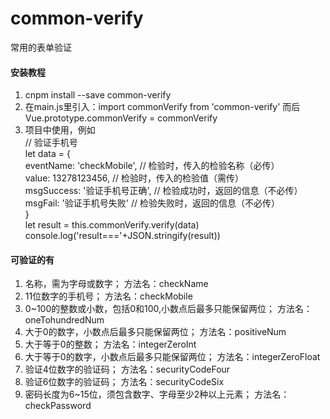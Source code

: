 # common-verify
常用的表单验证


#### 安装教程
1.  cnpm install --save common-verify
2.  在main.js里引入：import commonVerify from 'common-verify'
	而后 Vue.prototype.commonVerify = commonVerify
3.  项目中使用，例如  
	// 验证手机号   
	let data = {  
		eventName: 'checkMobile', // 检验时，传入的检验名称（必传）  
		value: 13278123456,  // 检验时，传入的检验值（需传）  
		msgSuccess: '验证手机号正确',  // 检验成功时，返回的信息（不必传）  
		msgFail: '验证手机号失败'  // 检验失败时，返回的信息（不必传）  
	}  
	let result = this.commonVerify.verify(data)  
	console.log('result==='+JSON.stringify(result))  


#### 可验证的有
1. 名称，需为字母或数字；
   方法名：checkName
2. 11位数字的手机号；
   方法名：checkMobile
3. 0~100的整数或小数，包括0和100,小数点后最多只能保留两位；
   方法名：oneTohundredNum
4. 大于0的数字，小数点后最多只能保留两位；
   方法名：positiveNum
5. 大于等于0的整数；
   方法名：integerZeroInt
6. 大于等于0的数字，小数点后最多只能保留两位；
   方法名：integerZeroFloat
7. 验证4位数字的验证码；
   方法名：securityCodeFour
8. 验证6位数字的验证码；
   方法名：securityCodeSix
9. 密码长度为6~15位，须包含数字、字母至少2种以上元素；
   方法名：checkPassword
